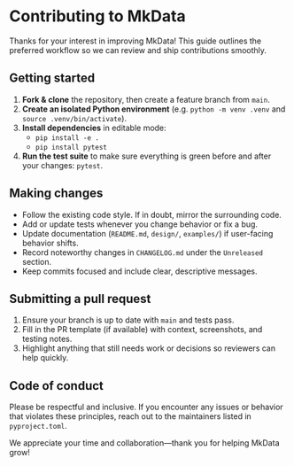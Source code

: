 # Contributing to MkData

Thanks for your interest in improving MkData! This guide outlines the preferred workflow so we can review and ship contributions smoothly.

## Getting started

1. **Fork & clone** the repository, then create a feature branch from `main`.
2. **Create an isolated Python environment** (e.g. `python -m venv .venv` and `source .venv/bin/activate`).
3. **Install dependencies** in editable mode:
   - `pip install -e .`
   - `pip install pytest`
4. **Run the test suite** to make sure everything is green before and after your changes: `pytest`.

## Making changes

- Follow the existing code style. If in doubt, mirror the surrounding code.
- Add or update tests whenever you change behavior or fix a bug.
- Update documentation (`README.md`, `design/`, `examples/`) if user-facing behavior shifts.
- Record noteworthy changes in `CHANGELOG.md` under the `Unreleased` section.
- Keep commits focused and include clear, descriptive messages.

## Submitting a pull request

1. Ensure your branch is up to date with `main` and tests pass.
2. Fill in the PR template (if available) with context, screenshots, and testing notes.
3. Highlight anything that still needs work or decisions so reviewers can help quickly.

## Code of conduct

Please be respectful and inclusive. If you encounter any issues or behavior that violates these principles, reach out to the maintainers listed in `pyproject.toml`.

We appreciate your time and collaboration—thank you for helping MkData grow!
